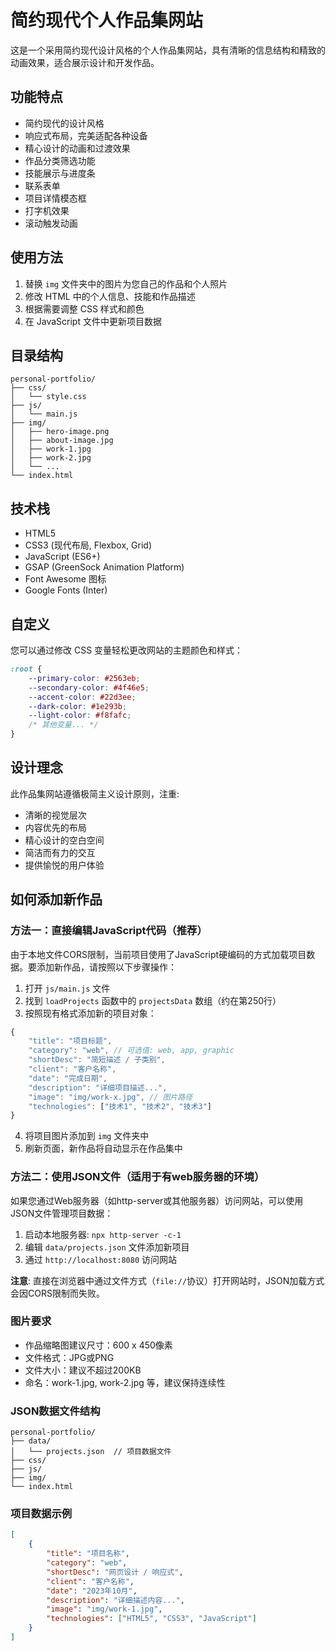 # 简约现代个人作品集网站

这是一个采用简约现代设计风格的个人作品集网站，具有清晰的信息结构和精致的动画效果，适合展示设计和开发作品。

## 功能特点

- 简约现代的设计风格
- 响应式布局，完美适配各种设备
- 精心设计的动画和过渡效果
- 作品分类筛选功能
- 技能展示与进度条
- 联系表单
- 项目详情模态框
- 打字机效果
- 滚动触发动画

## 使用方法

1. 替换 `img` 文件夹中的图片为您自己的作品和个人照片
2. 修改 HTML 中的个人信息、技能和作品描述
3. 根据需要调整 CSS 样式和颜色
4. 在 JavaScript 文件中更新项目数据

## 目录结构

```
personal-portfolio/
├── css/
│   └── style.css
├── js/
│   └── main.js
├── img/
│   ├── hero-image.png
│   ├── about-image.jpg
│   ├── work-1.jpg
│   ├── work-2.jpg
│   └── ...
└── index.html
```

## 技术栈

- HTML5
- CSS3 (现代布局, Flexbox, Grid)
- JavaScript (ES6+)
- GSAP (GreenSock Animation Platform)
- Font Awesome 图标
- Google Fonts (Inter)

## 自定义

您可以通过修改 CSS 变量轻松更改网站的主题颜色和样式：

```css
:root {
    --primary-color: #2563eb;
    --secondary-color: #4f46e5;
    --accent-color: #22d3ee;
    --dark-color: #1e293b;
    --light-color: #f8fafc;
    /* 其他变量... */
}
```

## 设计理念

此作品集网站遵循极简主义设计原则，注重:

- 清晰的视觉层次
- 内容优先的布局
- 精心设计的空白空间
- 简洁而有力的交互
- 提供愉悦的用户体验 

## 如何添加新作品

### 方法一：直接编辑JavaScript代码（推荐）

由于本地文件CORS限制，当前项目使用了JavaScript硬编码的方式加载项目数据。要添加新作品，请按照以下步骤操作：

1. 打开 `js/main.js` 文件
2. 找到 `loadProjects` 函数中的 `projectsData` 数组（约在第250行）
3. 按照现有格式添加新的项目对象：

```javascript
{
    "title": "项目标题",
    "category": "web", // 可选值: web, app, graphic
    "shortDesc": "简短描述 / 子类别",
    "client": "客户名称",
    "date": "完成日期",
    "description": "详细项目描述...",
    "image": "img/work-x.jpg", // 图片路径
    "technologies": ["技术1", "技术2", "技术3"]
}
```

4. 将项目图片添加到 `img` 文件夹中
5. 刷新页面，新作品将自动显示在作品集中

### 方法二：使用JSON文件（适用于有web服务器的环境）

如果您通过Web服务器（如http-server或其他服务器）访问网站，可以使用JSON文件管理项目数据：

1. 启动本地服务器: `npx http-server -c-1`
2. 编辑 `data/projects.json` 文件添加新项目 
3. 通过 `http://localhost:8080` 访问网站

**注意**: 直接在浏览器中通过文件方式（`file://`协议）打开网站时，JSON加载方式会因CORS限制而失败。

### 图片要求

- 作品缩略图建议尺寸：600 x 450像素
- 文件格式：JPG或PNG
- 文件大小：建议不超过200KB
- 命名：work-1.jpg, work-2.jpg 等，建议保持连续性

### JSON数据文件结构

```
personal-portfolio/
├── data/
│   └── projects.json  // 项目数据文件
├── css/
├── js/
├── img/
└── index.html
```

### 项目数据示例

```json
[
    {
        "title": "项目名称",
        "category": "web",
        "shortDesc": "网页设计 / 响应式",
        "client": "客户名称",
        "date": "2023年10月",
        "description": "详细描述内容...",
        "image": "img/work-1.jpg",
        "technologies": ["HTML5", "CSS3", "JavaScript"]
    }
]
``` 